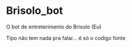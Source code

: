 # Brisolo_bot
O bot de entreterimento do Brisolo (Eu)


Tipo não tem nada pra falar... é só o codigo fonte 
